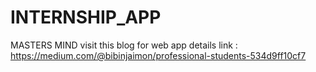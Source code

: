 # INTERNSHIP_APP
MASTERS MIND
visit this blog for web app details
link : https://medium.com/@bibinjaimon/professional-students-534d9ff10cf7

